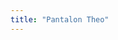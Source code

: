 ```yaml
---
title: "Pantalon Theo"
---
```


<YouTube id='PL1gv5yv3DoZOcmOJf6f0YWi522VXXv-mM' playlist />

<PatternDocs pattern='theo' />
